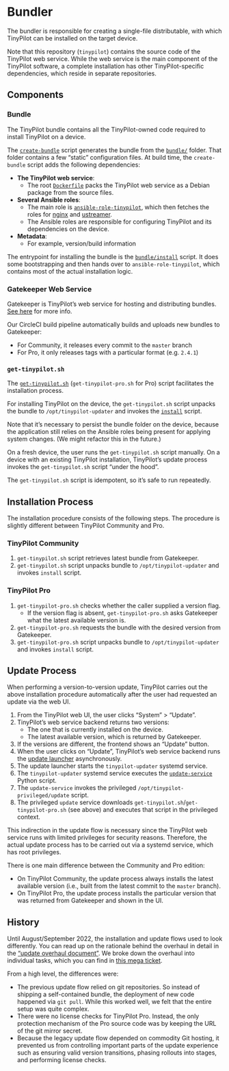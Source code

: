 # Bundler

The bundler is responsible for creating a single-file distributable, with which TinyPilot can be installed on the target device.

Note that this repository (`tinypilot`) contains the source code of the TinyPilot web service. While the web service is the main component of the TinyPilot software, a complete installation has other TinyPilot-specific dependencies, which reside in separate repositories.

## Components

### Bundle

The TinyPilot bundle contains all the TinyPilot-owned code required to install TinyPilot on a device.

The [`create-bundle`](create-bundle) script generates the bundle from the [`bundle/`](bundle) folder. That folder contains a few “static” configuration files. At build time, the `create-bundle` script adds the following dependencies:

- **The TinyPilot web service**:
  - The root [`Dockerfile`](../Dockerfile) packs the TinyPilot web service as a Debian package from the source files.
- **Several Ansible roles**:
  - The main role is [`ansible-role-tinypilot`](https://github.com/tiny-pilot/ansible-role-tinypilot), which then fetches the roles for [nginx](https://github.com/tiny-pilot/ansible-role-nginx) and [ustreamer](https://github.com/tiny-pilot/ansible-role-ustreamer).
  - The Ansible roles are responsible for configuring TinyPilot and its dependencies on the device.
- **Metadata**:
  - For example, version/build information

The entrypoint for installing the bundle is the [`bundle/install`](bundle/install) script. It does some bootstrapping and then hands over to `ansible-role-tinypilot`, which contains most of the actual installation logic.

### Gatekeeper Web Service

Gatekeeper is TinyPilot’s web service for hosting and distributing bundles. [See here](https://github.com/tiny-pilot/gatekeeper) for more info.

Our CircleCI build pipeline automatically builds and uploads new bundles to Gatekeeper:

- For Community, it releases every commit to the `master` branch
- For Pro, it only releases tags with a particular format (e.g. `2.4.1`)

### `get-tinypilot.sh`

The [`get-tinypilot.sh`](../get-tinypilot.sh) (`get-tinypilot-pro.sh` for Pro) script facilitates the installation process.

For installing TinyPilot on the device, the `get-tinypilot.sh` script unpacks the bundle to `/opt/tinypilot-updater` and invokes the [`install`](bundle/install) script.

Note that it’s necessary to persist the bundle folder on the device, because the application still relies on the Ansible roles being present for applying system changes. (We might refactor this in the future.)

On a fresh device, the user runs the `get-tinypilot.sh` script manually. On a device with an existing TinyPilot installation, TinyPilot’s update process invokes the `get-tinypilot.sh` script “under the hood”.

The `get-tinypilot.sh` script is idempotent, so it’s safe to run repeatedly.

## Installation Process

The installation procedure consists of the following steps. The procedure is slightly different between TinyPilot Community and Pro.

### TinyPilot Community

1. `get-tinypilot.sh` script retrieves latest bundle from Gatekeeper.
1. `get-tinypilot.sh` script unpacks bundle to `/opt/tinypilot-updater` and invokes `install` script.

### TinyPilot Pro

1. `get-tinypilot-pro.sh` checks whether the caller supplied a version flag.
   - If the version flag is absent, `get-tinypilot-pro.sh` asks Gatekeeper what the latest available version is.
1. `get-tinypilot-pro.sh` requests the bundle with the desired version from Gatekeeper.
1. `get-tinypilot-pro.sh` script unpacks bundle to `/opt/tinypilot-updater` and invokes `install` script.

## Update Process

When performing a version-to-version update, TinyPilot carries out the above installation procedure automatically after the user had requested an update via the web UI.

1. From the TinyPilot web UI, the user clicks “System” > “Update”.
1. TinyPilot’s web service backend returns two versions:
   - The one that is currently installed on the device.
   - The latest available version, which is returned by Gatekeeper.
1. If the versions are different, the frontend shows an “Update” button.
1. When the user clicks on “Update”, TinyPilot’s web service backend runs the [update launcher](../app/update/launcher.py) asynchronously.
1. The update launcher starts the `tinypilot-updater` systemd service.
1. The `tinypilot-updater` systemd service executes the [`update-service`](../scripts/update-service) Python script.
1. The `update-service` invokes the privileged `/opt/tinypilot-privileged/update` script.
1. The privileged `update` service downloads `get-tinypilot.sh`/`get-tinypilot-pro.sh` (see above) and executes that script in the privileged context.

This indirection in the update flow is necessary since the TinyPilot web service runs with limited privileges for security reasons. Therefore, the actual update process has to be carried out via a systemd service, which has root privileges.

There is one main difference between the Community and Pro edition:

- On TinyPilot Community, the update process always installs the latest available version (i.e., built from the latest commit to the `master` branch).
- On TinyPilot Pro, the update process installs the particular version that was returned from Gatekeeper and shown in the UI.

## History

Until August/September 2022, the installation and update flows used to look differently. You can read up on the rationale behind the overhaul in detail in the [“update overhaul document”](https://github.com/tiny-pilot/tinypilot-pro/blob/experimental/update-overhaul/UPDATE-WORKFLOW.md). We broke down the overhaul into individual tasks, which you can find in [this mega ticket](https://github.com/tiny-pilot/tinypilot-pro/issues/445).

From a high level, the differences were:

- The previous update flow relied on git repositories. So instead of shipping a self-contained bundle, the deployment of new code happened via `git pull`. While this worked well, we felt that the entire setup was quite complex.
- There were no license checks for TinyPilot Pro. Instead, the only protection mechanism of the Pro source code was by keeping the URL of the git mirror secret.
- Because the legacy update flow depended on commodity Git hosting, it prevented us from controlling important parts of the update experience such as ensuring valid version transitions, phasing rollouts into stages, and performing license checks.
